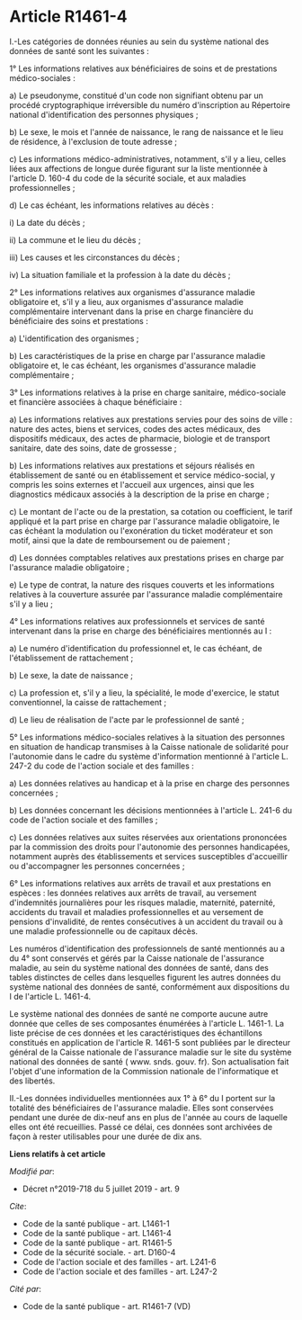 # Article R1461-4

I.-Les catégories de données réunies au sein du système national des données de santé sont les suivantes :

1° Les informations relatives aux bénéficiaires de soins et de prestations médico-sociales :

a) Le pseudonyme, constitué d'un code non signifiant obtenu par un procédé cryptographique irréversible du numéro
d'inscription au Répertoire national d'identification des personnes physiques ;

b) Le sexe, le mois et l'année de naissance, le rang de naissance et le lieu de résidence, à l'exclusion de toute adresse ;

c) Les informations médico-administratives, notamment, s'il y a lieu, celles liées aux affections de longue durée figurant
sur la liste mentionnée à l'article D. 160-4 du code de la sécurité sociale, et aux maladies professionnelles ;

d) Le cas échéant, les informations relatives au décès :

i) La date du décès ;

ii) La commune et le lieu du décès ;

iii) Les causes et les circonstances du décès ;

iv) La situation familiale et la profession à la date du décès ;

2° Les informations relatives aux organismes d'assurance maladie obligatoire et, s'il y a lieu, aux organismes d'assurance
maladie complémentaire intervenant dans la prise en charge financière du bénéficiaire des soins et prestations :

a) L'identification des organismes ;

b) Les caractéristiques de la prise en charge par l'assurance maladie obligatoire et, le cas échéant, les organismes
d'assurance maladie complémentaire ;

3° Les informations relatives à la prise en charge sanitaire, médico-sociale et financière associées à chaque bénéficiaire :

a) Les informations relatives aux prestations servies pour des soins de ville : nature des actes, biens et services, codes
des actes médicaux, des dispositifs médicaux, des actes de pharmacie, biologie et de transport sanitaire, date des soins,
date de grossesse ;

b) Les informations relatives aux prestations et séjours réalisés en établissement de santé ou en établissement et service
médico-social, y compris les soins externes et l'accueil aux urgences, ainsi que les diagnostics médicaux associés à la
description de la prise en charge ;

c) Le montant de l'acte ou de la prestation, sa cotation ou coefficient, le tarif appliqué et la part prise en charge par
l'assurance maladie obligatoire, le cas échéant la modulation ou l'exonération du ticket modérateur et son motif, ainsi que
la date de remboursement ou de paiement ;

d) Les données comptables relatives aux prestations prises en charge par l'assurance maladie obligatoire ;

e) Le type de contrat, la nature des risques couverts et les informations relatives à la couverture assurée par l'assurance
maladie complémentaire s'il y a lieu ;

4° Les informations relatives aux professionnels et services de santé intervenant dans la prise en charge des bénéficiaires
mentionnés au I :

a) Le numéro d'identification du professionnel et, le cas échéant, de l'établissement de rattachement ;

b) Le sexe, la date de naissance ;

c) La profession et, s'il y a lieu, la spécialité, le mode d'exercice, le statut conventionnel, la caisse de rattachement ;

d) Le lieu de réalisation de l'acte par le professionnel de santé ;

5° Les informations médico-sociales relatives à la situation des personnes en situation de handicap transmises à la Caisse
nationale de solidarité pour l'autonomie dans le cadre du système d'information mentionné à l'article L. 247-2 du code de
l'action sociale et des familles :

a) Les données relatives au handicap et à la prise en charge des personnes concernées ;

b) Les données concernant les décisions mentionnées à l'article L. 241-6 du code de l'action sociale et des familles ;

c) Les données relatives aux suites réservées aux orientations prononcées par la commission des droits pour l'autonomie des
personnes handicapées, notamment auprès des établissements et services susceptibles d'accueillir ou d'accompagner les
personnes concernées ;

6° Les informations relatives aux arrêts de travail et aux prestations en espèces : les données relatives aux arrêts de
travail, au versement d'indemnités journalières pour les risques maladie, maternité, paternité, accidents du travail et
maladies professionnelles et au versement de pensions d'invalidité, de rentes consécutives à un accident du travail ou à une
maladie professionnelle ou de capitaux décès.

Les numéros d'identification des professionnels de santé mentionnés au a du 4° sont conservés et gérés par la Caisse
nationale de l'assurance maladie, au sein du système national des données de santé, dans des tables distinctes de celles dans
lesquelles figurent les autres données du système national des données de santé, conformément aux dispositions du I de
l'article L. 1461-4.

Le système national des données de santé ne comporte aucune autre donnée que celles de ses composantes énumérées à l'article
L. 1461-1. La liste précise de ces données et les caractéristiques des échantillons constitués en application de l'article R.
1461-5 sont publiées par le directeur général de la Caisse nationale de l'assurance maladie sur le site du système national
des données de santé ( www. snds. gouv. fr). Son actualisation fait l'objet d'une information de la Commission nationale de
l'informatique et des libertés.

II.-Les données individuelles mentionnées aux 1° à 6° du I portent sur la totalité des bénéficiaires de l'assurance maladie.
Elles sont conservées pendant une durée de dix-neuf ans en plus de l'année au cours de laquelle elles ont été recueillies.
Passé ce délai, ces données sont archivées de façon à rester utilisables pour une durée de dix ans.

**Liens relatifs à cet article**

_Modifié par_:

  - Décret n°2019-718 du 5 juillet 2019 - art. 9

_Cite_:

  - Code de la santé publique - art. L1461-1
  - Code de la santé publique - art. L1461-4
  - Code de la santé publique - art. R1461-5
  - Code de la sécurité sociale. - art. D160-4
  - Code de l'action sociale et des familles - art. L241-6
  - Code de l'action sociale et des familles - art. L247-2

_Cité par_:

  - Code de la santé publique - art. R1461-7 (VD)
